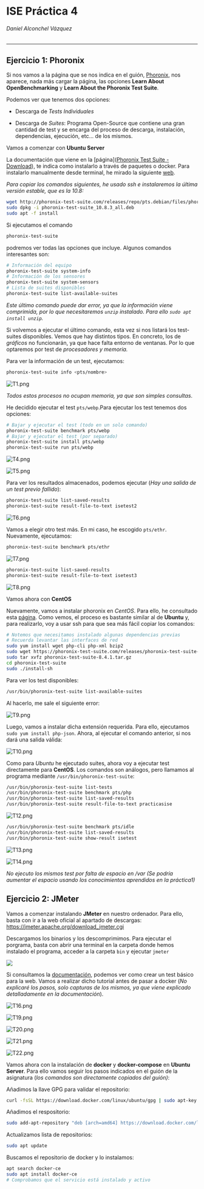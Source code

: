 # ISE Práctica 4

###### Daniel Alconchel Vázquez

---

## Ejercicio 1: Phoronix

Si nos vamos a la página que se nos indica en el guión, [Phoronix](https://openbenchmarking.org/), nos aparece, nada más cargar la página, las opciones **Learn About OpenBenchmarking** y **Learn About the Phoronix Test Suite**. 

Podemos ver que tenemos dos opciones:

- Descarga de *Tests Individuales*

- Descarga de *Suites*: Programa Open-Source que contiene una gran cantidad de test y se encarga  del proceso de descarga, instalación, dependencias, ejecución, etc... de los mismos.

Vamos a comenzar con **Ubuntu Server**

La documentación que viene en la [página]([Phoronix Test Suite - Download](http://www.phoronix-test-suite.com/?k=downloads)), te indica como instalarlo a través de paquetes o docker. Para instalarlo manualmente desde terminal, he mirado la siguiente [web](https://ubunlog.com/phoronix-test-suite-una-herramienta-para-benchmark-multiplataforma/).

*Para copiar los comandos siguientes, he usado ssh e instalaremos la última versión estable, que es la 10.8:*

```bash
wget http://phoronix-test-suite.com/releases/repo/pts.debian/files/phoronix-test-suite_10.8.3_all.deb
sudo dpkg -i phoronix-test-suite_10.8.3_all.deb
sudo apt -f install
```

Si ejecutamos el comando

```bash
phoronix-test-suite
```

podremos ver todas las opciones que incluye. Algunos comandos interesantes son:

```bash
# Información del equipo
phoronix-test-suite system-info
# Información de los sensores
phoronix-test-suite system-sensors
# Lista de suites disponibles
phoronix-test-suite list-available-suites
```

*Este último comando puede dar error, ya que la información viene comprimida, por lo que necesitaremos `unzip` instalado. Para ello `sudo apt install unzip`.*

Si volvemos a ejecutar el último comando,  esta vez si nos listará los test-suites disponibles. Vemos que hay distintos tipos. En concreto, los de *gráficos* no funcionarán, ya que hace falta entorno de ventanas. Por lo que optaremos por test de *procesadores y memoria.*

Para ver la información de un test, ejecutamos:

```bash
phoronix-test-suite info <pts/nombre>
```

![T1.png](./.sources/T1.png)

*Todos estos procesos no ocupan memoria, ya que son simples consultas*. 

He decidido ejecutar el test `pts/webp`.Para ejecutar los test tenemos dos opciones:

```bash
# Bajar y ejecutar el test (todo en un solo comando)
phoronix-test-suite benchmark pts/webp
# Bajar y ejecutar el test (por separado)
phoronix-test-suite install pts/webp    
phoronix-test-suite run pts/webp
```

![T4.png](./.sources/T4.png)

![T5.png](./.sources/T5.png)

Para ver los resultados almacenados, podemos ejecutar (*Hay una salida de un test previo fallido*):

```bash
phoronix-test-suite list-saved-results
phoronix-test-suite result-file-to-text isetest2
```

![T6.png](./.sources/T6.png)

Vamos a elegir otro test más. En mi caso, he escogido `pts/ethr`. Nuevamente, ejecutamos:

```bash
phoronix-test-suite benchmark pts/ethr
```

![T7.png](./.sources/T7.png)

```bash
phoronix-test-suite list-saved-results
phoronix-test-suite result-file-to-text isetest3
```

![T8.png](./.sources/T8.png)

Vamos ahora con **CentOS**

Nuevamente, vamos a instalar phoronix en *CentOS*. Para ello, he consultado esta [página](https://arstech.net/phoronix-test-suite/). Como vemos, el proceso es bastante similar al de **Ubuntu** y, para realizarlo, voy a usar ssh para que sea más fácil copiar los comandos:

```bash
# Notemos que necesitamos instalado algunas dependencias previas
# Recuerda levantar las interfaces de red
sudo yum install wget php-cli php-xml bzip2
sudo wget https://phoronix-test-suite.com/releases/phoronix-test-suite-8.4.1.tar.gz
sudo tar xvfz phoronix-test-suite-8.4.1.tar.gz
cd phoronix-test-suite
sudo ./install-sh
```

Para ver los test disponibles:

```bash
/usr/bin/phoronix-test-suite list-available-suites
```

Al hacerlo, me sale el siguiente error:

![T9.png](./.sources/T9.png)

Luego, vamos a instalar dicha extensión requerida. Para ello, ejecutamos `sudo yum install php-json`.  Ahora, al ejecutar el comando anterior, si nos dará una salida válida:

![T10.png](./.sources/T10.png)

Como para *Ubuntu* he ejecutado suites, ahora voy a ejecutar test directamente para **CentOS**. Los comandos son análogos, pero llamamos al programa mediante `/usr/bin/phoronix-test-suite`:

```bash
/usr/bin/phoronix-test-suite list-tests
/usr/bin/phoronix-test-suite benchmark pts/php
/usr/bin/phoronix-test-suite list-saved-results
/usr/bin/phoronix-test-suite result-file-to-text practicasise
```

![T12.png](./.sources/T12.png)

```bash
/usr/bin/phoronix-test-suite benchmark pts/idle
/usr/bin/phoronix-test-suite list-saved-results
/usr/bin/phoronix-test-suite show-result isetest
```

![T13.png](./.sources/T13.png)

![T14.png](./.sources/T14.png)

*No ejecuto los mismos test por falta de espacio en /var (Se podría aumentar el espacio usando los conocimientos aprendidos en la práctica1)*

## Ejercicio 2: JMeter

Vamos a comenzar instalando **JMeter** en nuestro ordenador. Para ello, basta con ir a la  web oficial al apartado de descargas: https://jmeter.apache.org/download_jmeter.cgi

Descargamos los binarios y los descomprimimos. Para ejecutar el porgrama, basta con abrir una terminal en la carpeta donde hemos instalado el programa, acceder a la carpeta `bin` y ejecutar `jmeter`

![](./.sources/T15.png)

Si consultamos la [documentación](https://jmeter.apache.org/usermanual/build-web-test-plan.html), podemos ver como crear un test básico para la web. Vamos a realizar dicho tutorial antes de pasar a docker (*No explicaré los pasos, solo capturas de los mismos, ya que viene explicado detalladamente en la documentación*). 

![T16.png](./.sources/T16.png)

![T19.png](./.sources/T19.png)

![T20.png](./.sources/T20.png)

![T21.png](./.sources/T21.png)

![T22.png](./.sources/T22.png)

Vamos ahora con la instalación de **docker** y **docker-compose** en **Ubuntu Server**. Para ello vamos  seguir los pasos indicados en el guión de la asignatura (*los comandos son directamente copiados del guión)*:

Añadimos la llave GPG para validar el repositorio:

```bash
curl -fsSL https://download.docker.com/linux/ubuntu/gpg | sudo apt-key add -
```

Añadimos el respositorio:

```bash
sudo add-apt-repository "deb [arch=amd64] https://download.docker.com/linux/ubuntu $(lsb_release -cs) stable"
```

Actualizamos lista de repositorios:

```bash
sudo apt update
```

Buscamos el repositorio de docker y lo instalamos:

```bash
apt search docker-ce
sudo apt install docker-ce
# Comprobamos que el servicio está instalado y activo

```
